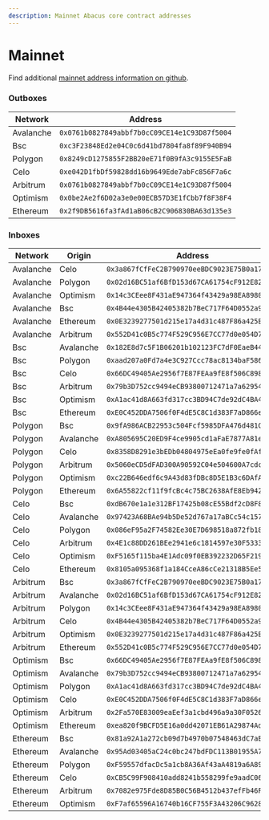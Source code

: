 ```yaml
---
description: Mainnet Abacus core contract addresses
---
```


# Mainnet

Find additional [mainnet address information on github](https://github.com/abacus-network/abacus-monorepo/blob/main/typescript/sdk/src/consts/environments/mainnet.json).

### Outboxes

| Network   | Address                                      |
| --------- | -------------------------------------------- |
| Avalanche | `0x0761b0827849abbf7b0cC09CE14e1C93D87f5004` |
| Bsc       | `0xc3F23848Ed2e04C0c6d41bd7804fa8f89F940B94` |
| Polygon   | `0x8249cD1275855F2BB20eE71f0B9fA3c9155E5FaB` |
| Celo      | `0xe042D1fbDf59828dd16b9649Ede7abFc856F7a6c` |
| Arbitrum  | `0x0761b0827849abbf7b0cC09CE14e1C93D87f5004` |
| Optimism  | `0x0be2Ae2f6D02a3e0e00ECB57D3E1fCbb7f8F38F4` |
| Ethereum  | `0x2f9DB5616fa3fAd1aB06cB2C906830BA63d135e3` |

### Inboxes

| Network   | Origin    | Address                                      |
| --------- | --------- | -------------------------------------------- |
| Avalanche | Celo      | `0x3a867fCfFeC2B790970eeBDC9023E75B0a172aa7` |
| Avalanche | Polygon   | `0x02d16BC51af6BfD153d67CA61754cF912E82C4d9` |
| Avalanche | Optimism  | `0x14c3CEee8F431aE947364f43429a98EA89800238` |
| Avalanche | Bsc       | `0x4B44e4305B42405382b7BeC717F64D0552a9D9Fe` |
| Avalanche | Ethereum  | `0x0E3239277501d215e17a4d31c487F86a425E110B` |
| Avalanche | Arbitrum  | `0x552D41c0B5c774F529C956E7CC77d0e054D7aFa8` |
| Bsc       | Avalanche | `0x182E8d7c5F1B06201b102123FC7dF0EaeB445a7B` |
| Bsc       | Polygon   | `0xaad207a0Fd7a4e3C927Ccc78ac8134baF586B852` |
| Bsc       | Celo      | `0x66DC49405Ae2956f7E87FEAa9fE8f506C8987462` |
| Bsc       | Arbitrum  | `0x79b3D752cc9494eCB93800712471a7a62954C8AE` |
| Bsc       | Optimism  | `0xA1ac41d8A663fd317cc3BD94C7de92dC4BA4a882` |
| Bsc       | Ethereum  | `0xE0C452DDA7506f0F4dE5C8C1d383F7aD866eA4F0` |
| Polygon   | Bsc       | `0x9fA986ACB22953c504Fcf5985DFA476d481C3b1B` |
| Polygon   | Avalanche | `0xA805695C20ED9F4ce9905cd1aFaE7877A81ec0d7` |
| Polygon   | Celo      | `0x8358D8291e3bEDb04804975eEa0fe9fe0fAfB147` |
| Polygon   | Arbitrum  | `0x5060eCD5dFAD300A90592C04e504600A7cdcF70b` |
| Polygon   | Optimism  | `0xc22B646edf6c9A43d83fDBc8D5E1B3c6DAfACb83` |
| Polygon   | Ethereum  | `0x6A55822cf11f9fcBc4c75BC2638AfE8Eb942cAdd` |
| Celo      | Bsc       | `0xdB670e1a1e312BF17425b08cE55Bdf2cD8F8eD54` |
| Celo      | Avalanche | `0x97423A68BAe94b5De52d767a17aBCc54c157c0E5` |
| Celo      | Polygon   | `0x086eF95a2F74582Ee30E7D698518a872fb18301f` |
| Celo      | Arbitrum  | `0x4E1c88DD261BEe2941e6c1814597e30F53330428` |
| Celo      | Optimism  | `0xF5165f115ba4E1Adc09f0EB392232D65F219806a` |
| Celo      | Ethereum  | `0x8105a095368f1a184CceA86cCe21318B5Ee5BE28` |
| Arbitrum  | Bsc       | `0x3a867fCfFeC2B790970eeBDC9023E75B0a172aa7` |
| Arbitrum  | Avalanche | `0x02d16BC51af6BfD153d67CA61754cF912E82C4d9` |
| Arbitrum  | Polygon   | `0x14c3CEee8F431aE947364f43429a98EA89800238` |
| Arbitrum  | Celo      | `0x4B44e4305B42405382b7BeC717F64D0552a9D9Fe` |
| Arbitrum  | Optimism  | `0x0E3239277501d215e17a4d31c487F86a425E110B` |
| Arbitrum  | Ethereum  | `0x552D41c0B5c774F529C956E7CC77d0e054D7aFa8` |
| Optimism  | Bsc       | `0x66DC49405Ae2956f7E87FEAa9fE8f506C8987462` |
| Optimism  | Avalanche | `0x79b3D752cc9494eCB93800712471a7a62954C8AE` |
| Optimism  | Polygon   | `0xA1ac41d8A663fd317cc3BD94C7de92dC4BA4a882` |
| Optimism  | Celo      | `0xE0C452DDA7506f0F4dE5C8C1d383F7aD866eA4F0` |
| Optimism  | Arbitrum  | `0x2Fa570E83009eaEef3a1cbd496a9a30F05266634` |
| Optimism  | Ethereum  | `0xea820f9BCFD5E16a0dd42071EB61A29874Ad81A4` |
| Ethereum  | Bsc       | `0x81a92A1a272cb09d7b4970b07548463dC7aE0cB7` |
| Ethereum  | Avalanche | `0x95Ad03405aC24c0bc247bdFDC113B01955A71761` |
| Ethereum  | Polygon   | `0xF59557dfacDc5a1cb8A36Af43aA4819a6A891e88` |
| Ethereum  | Celo      | `0xCB5C99F908410add8241b558299fe9aadC06bA99` |
| Ethereum  | Arbitrum  | `0x7082e975Fde8D85B0C56B4512b437efFb46F0a09` |
| Ethereum  | Optimism  | `0xF7af65596A16740b16CF755F3A43206C96285da0` |
